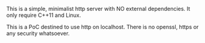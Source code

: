 This is a simple, minimalist http server with NO external dependencies.
It only require C++11 and Linux.

This is a PoC destined to use http on localhost. There is no openssl, https or any security whatsoever.
